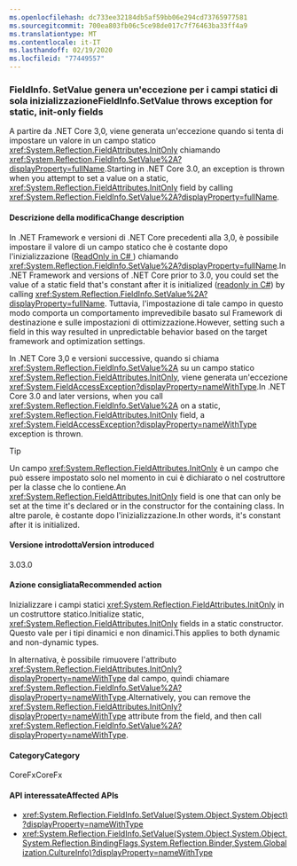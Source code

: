 ```yaml
---
ms.openlocfilehash: dc733ee32184db5af59bb06e294cd73765977581
ms.sourcegitcommit: 700ea803fb06c5ce98de017c7f76463ba33ff4a9
ms.translationtype: MT
ms.contentlocale: it-IT
ms.lasthandoff: 02/19/2020
ms.locfileid: "77449557"
---
```

### <a name="fieldinfosetvalue-throws-exception-for-static-init-only-fields"></a><span data-ttu-id="2d4cb-101">FieldInfo. SetValue genera un'eccezione per i campi statici di sola inizializzazione</span><span class="sxs-lookup"><span data-stu-id="2d4cb-101">FieldInfo.SetValue throws exception for static, init-only fields</span></span>

<span data-ttu-id="2d4cb-102">A partire da .NET Core 3,0, viene generata un'eccezione quando si tenta di impostare un valore in un campo statico <xref:System.Reflection.FieldAttributes.InitOnly> chiamando <xref:System.Reflection.FieldInfo.SetValue%2A?displayProperty=fullName>.</span><span class="sxs-lookup"><span data-stu-id="2d4cb-102">Starting in .NET Core 3.0, an exception is thrown when you attempt to set a value on a static, <xref:System.Reflection.FieldAttributes.InitOnly> field by calling <xref:System.Reflection.FieldInfo.SetValue%2A?displayProperty=fullName>.</span></span>

#### <a name="change-description"></a><span data-ttu-id="2d4cb-103">Descrizione della modifica</span><span class="sxs-lookup"><span data-stu-id="2d4cb-103">Change description</span></span>

<span data-ttu-id="2d4cb-104">In .NET Framework e versioni di .NET Core precedenti alla 3,0, è possibile impostare il valore di un campo statico che è costante dopo l'inizializzazione ([ReadOnly in C# ](~/docs/csharp/language-reference/keywords/readonly.md)) chiamando <xref:System.Reflection.FieldInfo.SetValue%2A?displayProperty=fullName>.</span><span class="sxs-lookup"><span data-stu-id="2d4cb-104">In .NET Framework and versions of .NET Core prior to 3.0, you could set the value of a static field that's constant after it is initialized ([readonly in C#](~/docs/csharp/language-reference/keywords/readonly.md)) by calling <xref:System.Reflection.FieldInfo.SetValue%2A?displayProperty=fullName>.</span></span> <span data-ttu-id="2d4cb-105">Tuttavia, l'impostazione di tale campo in questo modo comporta un comportamento imprevedibile basato sul Framework di destinazione e sulle impostazioni di ottimizzazione.</span><span class="sxs-lookup"><span data-stu-id="2d4cb-105">However, setting such a field in this way resulted in unpredictable behavior based on the target framework and optimization settings.</span></span>

<span data-ttu-id="2d4cb-106">In .NET Core 3,0 e versioni successive, quando si chiama <xref:System.Reflection.FieldInfo.SetValue%2A> su un campo statico <xref:System.Reflection.FieldAttributes.InitOnly>, viene generata un'eccezione <xref:System.FieldAccessException?displayProperty=nameWithType>.</span><span class="sxs-lookup"><span data-stu-id="2d4cb-106">In .NET Core 3.0 and later versions, when you call <xref:System.Reflection.FieldInfo.SetValue%2A> on a static, <xref:System.Reflection.FieldAttributes.InitOnly> field, a <xref:System.FieldAccessException?displayProperty=nameWithType> exception is thrown.</span></span>

> [!TIP]
> <span data-ttu-id="2d4cb-107">Un campo <xref:System.Reflection.FieldAttributes.InitOnly> è un campo che può essere impostato solo nel momento in cui è dichiarato o nel costruttore per la classe che lo contiene.</span><span class="sxs-lookup"><span data-stu-id="2d4cb-107">An <xref:System.Reflection.FieldAttributes.InitOnly> field is one that can only be set at the time it's declared or in the constructor for the containing class.</span></span> <span data-ttu-id="2d4cb-108">In altre parole, è costante dopo l'inizializzazione.</span><span class="sxs-lookup"><span data-stu-id="2d4cb-108">In other words, it's constant after it is initialized.</span></span>

#### <a name="version-introduced"></a><span data-ttu-id="2d4cb-109">Versione introdotta</span><span class="sxs-lookup"><span data-stu-id="2d4cb-109">Version introduced</span></span>

<span data-ttu-id="2d4cb-110">3.0</span><span class="sxs-lookup"><span data-stu-id="2d4cb-110">3.0</span></span>

#### <a name="recommended-action"></a><span data-ttu-id="2d4cb-111">Azione consigliata</span><span class="sxs-lookup"><span data-stu-id="2d4cb-111">Recommended action</span></span>

<span data-ttu-id="2d4cb-112">Inizializzare i campi statici <xref:System.Reflection.FieldAttributes.InitOnly> in un costruttore statico.</span><span class="sxs-lookup"><span data-stu-id="2d4cb-112">Initialize static, <xref:System.Reflection.FieldAttributes.InitOnly> fields in a static constructor.</span></span> <span data-ttu-id="2d4cb-113">Questo vale per i tipi dinamici e non dinamici.</span><span class="sxs-lookup"><span data-stu-id="2d4cb-113">This applies to both dynamic and non-dynamic types.</span></span>

<span data-ttu-id="2d4cb-114">In alternativa, è possibile rimuovere l'attributo <xref:System.Reflection.FieldAttributes.InitOnly?displayProperty=nameWithType> dal campo, quindi chiamare <xref:System.Reflection.FieldInfo.SetValue%2A?displayProperty=nameWithType>.</span><span class="sxs-lookup"><span data-stu-id="2d4cb-114">Alternatively, you can remove the <xref:System.Reflection.FieldAttributes.InitOnly?displayProperty=nameWithType> attribute from the field, and then call <xref:System.Reflection.FieldInfo.SetValue%2A?displayProperty=nameWithType>.</span></span>

#### <a name="category"></a><span data-ttu-id="2d4cb-115">Category</span><span class="sxs-lookup"><span data-stu-id="2d4cb-115">Category</span></span>

<span data-ttu-id="2d4cb-116">CoreFx</span><span class="sxs-lookup"><span data-stu-id="2d4cb-116">CoreFx</span></span>

#### <a name="affected-apis"></a><span data-ttu-id="2d4cb-117">API interessate</span><span class="sxs-lookup"><span data-stu-id="2d4cb-117">Affected APIs</span></span>

- <xref:System.Reflection.FieldInfo.SetValue(System.Object,System.Object)?displayProperty=nameWithType>
- <xref:System.Reflection.FieldInfo.SetValue(System.Object,System.Object,System.Reflection.BindingFlags,System.Reflection.Binder,System.Globalization.CultureInfo)?displayProperty=nameWithType>

<!--

### Affected APIs

- `M:System.Reflection.FieldInfo.SetValue(System.Object,System.Object)`
- `M:System.Reflection.FieldInfo.SetValue(System.Object,System.Object,System.Reflection.BindingFlags,System.Reflection.Binder,System.Globalization.CultureInfo)`

-->
